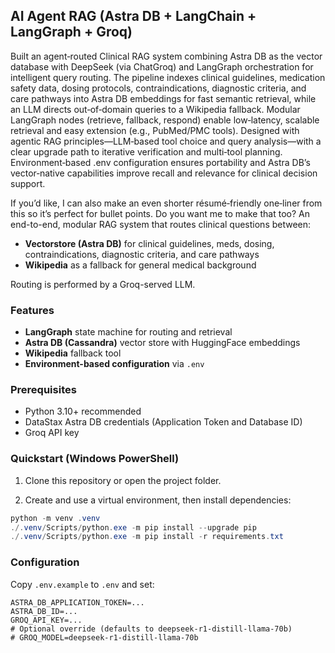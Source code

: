 ## AI Agent RAG (Astra DB + LangChain + LangGraph + Groq)

Built an agent‑routed Clinical RAG system combining Astra DB as the vector database with DeepSeek (via ChatGroq) and LangGraph orchestration for intelligent query routing. The pipeline indexes clinical guidelines, medication safety data, dosing protocols, contraindications, diagnostic criteria, and care pathways into Astra DB embeddings for fast semantic retrieval, while an LLM directs out‑of‑domain queries to a Wikipedia fallback. Modular LangGraph nodes (retrieve, fallback, respond) enable low‑latency, scalable retrieval and easy extension (e.g., PubMed/PMC tools). Designed with agentic RAG principles—LLM‑based tool choice and query analysis—with a clear upgrade path to iterative verification and multi‑tool planning. Environment‑based .env configuration ensures portability and Astra DB’s vector‑native capabilities improve recall and relevance for clinical decision support.

If you’d like, I can also make an even shorter résumé‑friendly one‑liner from this so it’s perfect for bullet points.
Do you want me to make that too?
An end-to-end, modular RAG system that routes clinical questions between:

- **Vectorstore (Astra DB)** for clinical guidelines, meds, dosing, contraindications, diagnostic criteria, and care pathways
- **Wikipedia** as a fallback for general medical background

Routing is performed by a Groq-served LLM.

### Features
- **LangGraph** state machine for routing and retrieval
- **Astra DB (Cassandra)** vector store with HuggingFace embeddings
- **Wikipedia** fallback tool
- **Environment-based configuration** via `.env`

### Prerequisites
- Python 3.10+ recommended
- DataStax Astra DB credentials (Application Token and Database ID)
- Groq API key

### Quickstart (Windows PowerShell)

1) Clone this repository or open the project folder.

2) Create and use a virtual environment, then install dependencies:

```powershell
python -m venv .venv
./.venv/Scripts/python.exe -m pip install --upgrade pip
./.venv/Scripts/python.exe -m pip install -r requirements.txt
```

### Configuration
Copy `.env.example` to `.env` and set:

```
ASTRA_DB_APPLICATION_TOKEN=...
ASTRA_DB_ID=...
GROQ_API_KEY=...
# Optional override (defaults to deepseek-r1-distill-llama-70b)
# GROQ_MODEL=deepseek-r1-distill-llama-70b
```






